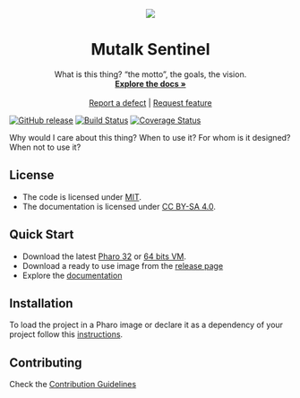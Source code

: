 <p align="center"><img src="assets/logos/128x128.png">
 <h1 align="center">Mutalk Sentinel</h1>
  <p align="center">
    What is this thing? “the motto”, the goals, the vision.
    <br>
    <a href="docs/"><strong>Explore the docs »</strong></a>
    <br>
    <br>
    <a href="https://github.com/ba-st/mutalk-sentinel/issues/new?labels=Type%3A+Defect">Report a defect</a>
    |
    <a href="https://github.com/ba-st/mutalk-sentinel/issues/new?labels=Type%3A+Feature">Request feature</a>
  </p>
</p>

[![GitHub release](https://img.shields.io/github/release/ba-st/mutalk-sentinel.svg)](https://github.com/ba-st/mutalk-sentinel/releases/latest)
[![Build Status](https://travis-ci.com/ba-st/mutalk-sentinel.svg?branch=release-candidate)](https://travis-ci.com/ba-st/mutalk-sentinel)
[![Coverage Status](https://coveralls.io/repos/github/ba-st/mutalk-sentinel/badge.svg?branch=release-candidate)](https://coveralls.io/github/ba-st/mutalk-sentinel?branch=release-candidate)

Why would I care about this thing? When to use it? For whom is it designed? When not to use it?

## License

- The code is licensed under [MIT](LICENSE).
- The documentation is licensed under [CC BY-SA 4.0](http://creativecommons.org/licenses/by-sa/4.0/).

## Quick Start

- Download the latest [Pharo 32](https://get.pharo.org/) or [64 bits VM](https://get.pharo.org/64/).
- Download a ready to use image from the [release page](https://github.com/ba-st/mutalk-sentinel/releases/latest)
- Explore the [documentation](docs/)

## Installation

To load the project in a Pharo image or declare it as a dependency of your project follow this [instructions](docs/Installation.md).

## Contributing

Check the [Contribution Guidelines](CONTRIBUTING.md)
